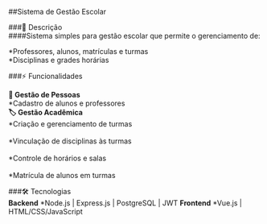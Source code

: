##Sistema de Gestão Escolar

###🏫 Descrição<br>
####Sistema simples para gestão escolar que permite o gerenciamento de:

 *Professores, alunos, matrículas e turmas <br>
 *Disciplinas e grades horárias <br>
 
 ###⚡ Funcionalidades<br>

  **👥 Gestão de Pessoas**<br>
   *Cadastro de alunos e professores<br>
  **🏷️ Gestão Acadêmica**<br>
   *Criação e gerenciamento de turmas<br>  
   *Vinculação de disciplinas às turmas<br>  
   *Controle de horários e salas<br>  
   *Matrícula de alunos em turmas<br>

   ###🛠 Tecnologias<br>
   **Backend**
   *Node.js | Express.js | PostgreSQL | JWT
   **Frontend**
   *Vue.js | HTML/CSS/JavaScript
   
  

